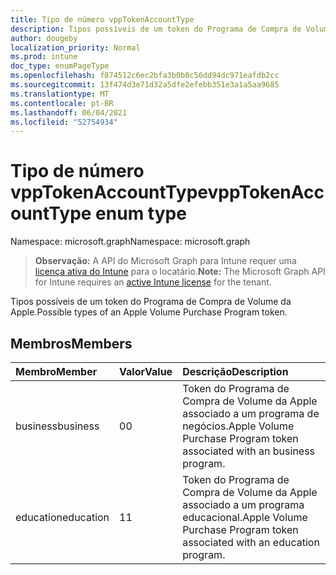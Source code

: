 ```yaml
---
title: Tipo de número vppTokenAccountType
description: Tipos possíveis de um token do Programa de Compra de Volume da Apple.
author: dougeby
localization_priority: Normal
ms.prod: intune
doc_type: enumPageType
ms.openlocfilehash: f874512c6ec2bfa3b0b0c56dd94dc971eafdb2cc
ms.sourcegitcommit: 13f474d3e71d32a5dfe2efebb351e3a1a5aa9685
ms.translationtype: MT
ms.contentlocale: pt-BR
ms.lasthandoff: 06/04/2021
ms.locfileid: "52754934"
---
```

# <a name="vpptokenaccounttype-enum-type"></a><span data-ttu-id="2eb36-103">Tipo de número vppTokenAccountType</span><span class="sxs-lookup"><span data-stu-id="2eb36-103">vppTokenAccountType enum type</span></span>

<span data-ttu-id="2eb36-104">Namespace: microsoft.graph</span><span class="sxs-lookup"><span data-stu-id="2eb36-104">Namespace: microsoft.graph</span></span>

> <span data-ttu-id="2eb36-105">**Observação:** A API do Microsoft Graph para Intune requer uma [licença ativa do Intune](https://go.microsoft.com/fwlink/?linkid=839381) para o locatário.</span><span class="sxs-lookup"><span data-stu-id="2eb36-105">**Note:** The Microsoft Graph API for Intune requires an [active Intune license](https://go.microsoft.com/fwlink/?linkid=839381) for the tenant.</span></span>

<span data-ttu-id="2eb36-106">Tipos possíveis de um token do Programa de Compra de Volume da Apple.</span><span class="sxs-lookup"><span data-stu-id="2eb36-106">Possible types of an Apple Volume Purchase Program token.</span></span>

## <a name="members"></a><span data-ttu-id="2eb36-107">Membros</span><span class="sxs-lookup"><span data-stu-id="2eb36-107">Members</span></span>
|<span data-ttu-id="2eb36-108">Membro</span><span class="sxs-lookup"><span data-stu-id="2eb36-108">Member</span></span>|<span data-ttu-id="2eb36-109">Valor</span><span class="sxs-lookup"><span data-stu-id="2eb36-109">Value</span></span>|<span data-ttu-id="2eb36-110">Descrição</span><span class="sxs-lookup"><span data-stu-id="2eb36-110">Description</span></span>|
|:---|:---|:---|
|<span data-ttu-id="2eb36-111">business</span><span class="sxs-lookup"><span data-stu-id="2eb36-111">business</span></span>|<span data-ttu-id="2eb36-112">0</span><span class="sxs-lookup"><span data-stu-id="2eb36-112">0</span></span>|<span data-ttu-id="2eb36-113">Token do Programa de Compra de Volume da Apple associado a um programa de negócios.</span><span class="sxs-lookup"><span data-stu-id="2eb36-113">Apple Volume Purchase Program token associated with an business program.</span></span>|
|<span data-ttu-id="2eb36-114">education</span><span class="sxs-lookup"><span data-stu-id="2eb36-114">education</span></span>|<span data-ttu-id="2eb36-115">1</span><span class="sxs-lookup"><span data-stu-id="2eb36-115">1</span></span>|<span data-ttu-id="2eb36-116">Token do Programa de Compra de Volume da Apple associado a um programa educacional.</span><span class="sxs-lookup"><span data-stu-id="2eb36-116">Apple Volume Purchase Program token associated with an education program.</span></span>|




